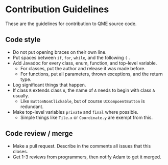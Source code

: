 Contribution Guidelines
==

These are the guidelines for contribution to QME source code.

## Code style

- Do not put opening braces on their own line.
- Put spaces between `if`, `for`, `while`, and the following `(` .
- Add Javadoc for every class, enum, function, and top-level variable.
  - For classes, put the author and release it was made before.
  - For functions, put all parameters, thrown exceptions, and the return type.
- Log significant things that happen.
- If class `B` extends class `A`, the name of `A` needs to begin with class `A` usually.
  - Like `ButtonNonClickable`, but of course `UICompoentButton` is redundant.
- Make top-level variables `private` and `final` where possible.
  - Simple things like `Tile.x` or `Coordinate.y` are exempt from this.
  
  
## Code review / merge

- Make a pull request. Describe in the comments all issues that this closes.
- Get 1-3 reviews from programmers, then notify Adam to get it merged.
